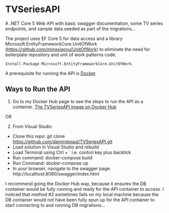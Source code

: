 # TVSeriesAPI
A .NET Core 5 Web API with basic swagger documentation, some TV series endpoints, and sample data seeded as part of the migrations...

The project uses EF Core 5 for data access and a library Microsoft.EntityFrameworkCore.UnitOfWork (https://github.com/mingxiaoyu/UnitOfWork) to eliminate the need for boilerplate repository and unit of work patterns code.

`Install-Package Microsoft.EntityFrameworkCore.UnitOfWork`

A prerequisite for running the API is [Docker](https://www.docker.com/).

## Ways to Run the API
1. Go to my Docker Hub page to see the steps to run the API as a container.
[The TVSeriesAPI image on Docker Hub](https://hub.docker.com/r/dammiepaul/tv-series-api)

OR

2. From Visual Studio

- Clone this repo: git clone https://github.com/dammiepaul/TVSeriesAPI.git
- Load solution in Visual Studio and rebuild
- Load Terminal using Ctrl + ` i.e. control key plus backtick
- Run command: docker-compose build
- Run Command: docker-compose up
- In your browser, navigate to the swagger page: http://localhost:8080/swagger/index.html

I recommend going the Docker Hub way, because it ensures the DB container would be fully running and ready for the API container to access. I noticed that method #2 sometimes fails on my local machine because the DB container would not have been fully spun up for the API container to start connecting to and running DB migrations...
